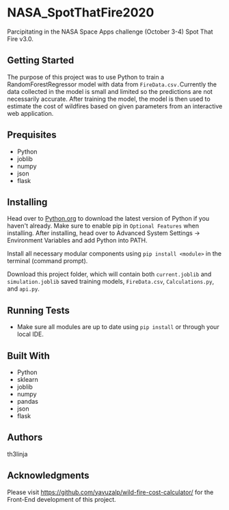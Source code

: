 # NASA_SpotThatFire2020
Parcipitating in the NASA Space Apps challenge (October 3-4) Spot That Fire v3.0.

## Getting Started
The purpose of this project was to use Python to train a RandomForestRegressor model with data from `FireData.csv.`Currently the data collected in the model is small and limited so the predictions are not necessarily accurate. After training the model, the model is then used to estimate the cost of wildfires based on given parameters from an interactive web application. 

## Prequisites
  * Python
  * joblib
  * numpy
  * json
  * flask
  
## Installing
Head over to [Python.org](https://www.python.org/) to download the latest version of Python if you haven't already. Make sure to enable pip in  `Optional Features` when installing. After installing, head over to Advanced System Settings -> Environment Variables and add Python into PATH.

Install all necessary modular components using `pip install <module>` in the terminal (command prompt).

Download this project folder, which will contain both `current.joblib` and `simulation.joblib` saved training models, `FireData.csv`, `Calculations.py`, and `api.py`. 

## Running Tests
 * Make sure all modules are up to date using `pip install` or through your local IDE.

## Built With
  * Python
  * sklearn
  * joblib
  * numpy
  * pandas
  * json
  * flask
  
## Authors
th3linja

## Acknowledgments
Please visit https://github.com/yavuzalp/wild-fire-cost-calculator/ for the Front-End development of this project.
